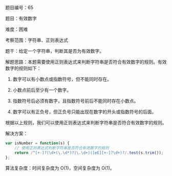 题目编号：65

题目：有效数字

难度：困难

考察范围：字符串、正则表达式

题干：给定一个字符串，判断其是否为有效数字。

解题思路：本题需要使用正则表达式来判断字符串是否符合有效数字的规则。有效数字的规则如下：

1. 数字可以有小数点或指数符号，但不能同时存在。

2. 小数点前后至少有一个数字。

3. 指数符号后必须有数字，且指数符号前后不能同时存在小数点。

4. 数字可以有正负号，但正负号只能出现在数字的开头或指数符号的后面。

根据以上规则，我们可以使用正则表达式来判断字符串是否符合有效数字的规则。

解决方案：

```javascript
var isNumber = function(s) {
    // 使用正则表达式判断字符串是否符合有效数字的规则
    return /^[+-]?(\d+(\.\d*)?|\.\d+)([eE][+-]?\d+)?/.test(s.trim());
};
```

算法复杂度：时间复杂度为 O(1)，空间复杂度为 O(1)。
